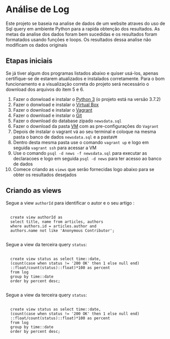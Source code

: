 # Análise de Log
Este projeto se baseia na analise de dados de um website atraves do uso de Sql query em ambiente Python para a rapida obtenção dos resultados. As metas da analise dos dados foram bem sucedidas e os resultados foram formatados usando funções e loops. Os resultados dessa analise não modificam os dados originais

## Etapas iniciais

Se já tiver algum dos programas listados abaixo e quiser usá-los, apenas certifique-se de estarem atualizados e instalados corretamente. Para o bom funcionamento e a visualização correta do projeto será necessário o download dos arquivos do item 5 e 6. 
<ol>
  <li>Fazer o donwload e instalar o <a href="https://www.python.org/downloads/">Python 3</a> (o projeto está na versão 3.7.2)</li>
  <li>Fazer o donwload e instalar o <a href="https://www.virtualbox.org/">Virtual Box</a></li> 
  <li>Fazer o download e instalar o <a href="https://www.vagrantup.com/downloads.html">Vagrant</a></li>
  <li>Fazer o download e instalar o <a href="https://git-scm.com/">Git</a></li>
  <li>Fazer o download do database zipado <code>newsdata.sql</code></li>
  <li>Fazer o download da pasta <a href="https://git-scm.com/">VM</a> com as pre-configurações do <code>Vagrant</code></li>
  <li>Depois de instalar o vagrant vá ao seu terminal e coloque na mesma pasta o banco de dados <code>newsdata.sql</code> e a pasta<code>VM</code></li>
  <li>Dentro desta mesma pasta use o comando <code>vagrant up</code> e logo em seguida <code>vagrant ssh</code> para acessar a VM</li>
  <li>Use o comando <code>psql -d news -f newsdata.sql</code> para executar as declaracoes e logo em seguida <code>psql -d news</code> para ter acesso ao banco de dados</li>
  <li>Comece criando as <code>views</code> que serão fornecidas logo abaixo para se obter os resultados desejados</li>
</ol>

## Criando as views

<p1>Segue a view <code>authorId</code> para identificar o autor e o seu artigo :</p1>
<pre>
  <code>
  create view authorId as 
  select title, name from articles, authors 
  where authors.id = articles.author and 
  authors.name not like 'Anonymous Contributor';
  </code>
</pre>


<p2>Segue a view da terceira query <code>status</code>:</p2>
<pre>
  <code>
  create view status as select time::date, 
  (count(case when status != '200 OK' then 1 else null end)
  ::float/count(status)::float)*100 as percent 
  from log
  group by time::date
  order by percent desc;
  </code>
</pre>

<p3>Segue a view da terceira query <code>status</code>:</p3>
<pre>
  <code>
  create view status as select time::date, 
  (count(case when status != '200 OK' then 1 else null end)
  ::float/count(status)::float)*100 as percent 
  from log
  group by time::date
  order by percent desc;
  </code>
</pre>  
